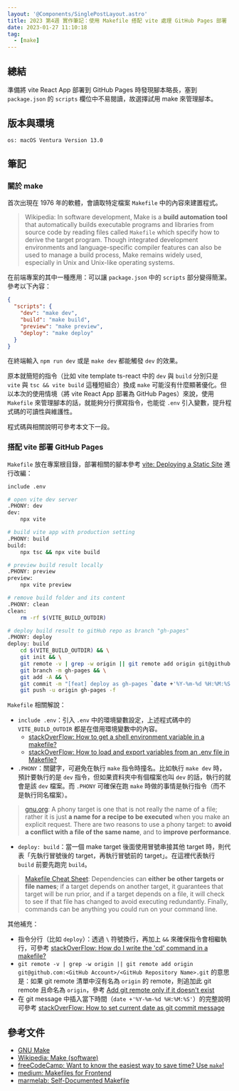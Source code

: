 ```yaml
---
layout: '@Components/SinglePostLayout.astro'
title: 2023 第4週 實作筆記：使用 Makefile 搭配 vite 處理 GitHub Pages 部署
date: 2023-01-27 11:10:18
tag:
  - [make]
---
```


## 總結

準備將 vite React App 部署到 GitHub Pages 時發現腳本略長，塞到 `package.json` 的 `scripts` 欄位中不易閱讀，故選擇試用 make 來管理腳本。

## 版本與環境

```
os: macOS Ventura Version 13.0
```

## 筆記

### 關於 make

首次出現在 1976 年的軟體，會讀取特定檔案 `Makefile` 中的內容來建置程式。

> Wikipedia: In software development, Make is a **build automation tool** that automatically builds executable programs and libraries from source code by reading files called `Makefile` which specify how to derive the target program. Though integrated development environments and language-specific compiler features can also be used to manage a build process, Make remains widely used, especially in Unix and Unix-like operating systems.

在前端專案的其中一種應用：可以讓 `package.json` 中的 `scripts` 部分變得簡潔。參考以下內容：

```json
{
  "scripts": {
    "dev": "make dev",
    "build": "make build",
    "preview": "make preview",
    "deploy": "make deploy"
  }
}
```

在終端輸入 `npm run dev` 或是 `make dev` 都能觸發 `dev` 的效果。

原本就簡短的指令（比如 vite template ts-react 中的 `dev` 與 `build` 分別只是 `vite` 與 `tsc && vite build` 這種短組合）換成 `make` 可能沒有什麼顯著優化。但以本次的使用情境（將 vite React App 部署為 GitHub Pages）來說，使用 `Makefile` 來管理腳本的話，就能夠分行撰寫指令，也能從 `.env` 引入變數，提升程式碼的可讀性與維護性。

程式碼與相關說明可參考本文下一段。

### 搭配 vite 部署 GitHub Pages

`Makefile` 放在專案根目錄，部署相關的腳本參考 [vite: Deploying a Static Site](https://vitejs.dev/guide/static-deploy.html#github-pages) 進行改編：

```bash
include .env

# open vite dev server
.PHONY: dev
dev:
	npx vite

# build vite app with production setting
.PHONY: build
build:
	npx tsc && npx vite build

# preview build result locally
.PHONY: preview
preview:
	npx vite preview

# remove build folder and its content
.PHONY: clean
clean:
	rm -rf $(VITE_BUILD_OUTDIR)

# deploy build result to gitHub repo as branch "gh-pages"
.PHONY: deploy
deploy: build
	cd $(VITE_BUILD_OUTDIR) && \
	git init && \
	git remote -v | grep -w origin || git remote add origin git@github.com:<GitHub Account>/<GitHub Repository Name>.git && \
	git branch -m gh-pages && \
	git add -A && \
	git commit -m "[feat] deploy as gh-pages `date +'%Y-%m-%d %H:%M:%S'`" && \
	git push -u origin gh-pages -f
```

`Makefile` 相關解說：

- `include .env`：引入 `.env` 中的環境變數設定，上述程式碼中的 `VITE_BUILD_OUTDIR` 都是在借用環境變數中的內容。
  - [stackOverFlow: How to get a shell environment variable in a makefile?](https://stackoverflow.com/questions/28890634/how-to-get-a-shell-environment-variable-in-a-makefile)
  - [stackOverFlow: How to load and export variables from an .env file in Makefile?](https://stackoverflow.com/questions/44628206/how-to-load-and-export-variables-from-an-env-file-in-makefile)
- `.PHONY`：關鍵字，可避免在執行 `make` 指令時撞名。比如執行 `make dev` 時，預計要執行的是 `dev` 指令，但如果資料夾中有個檔案也叫 `dev` 的話，執行的就會是該 `dev` 檔案。而 `.PHONY` 可確保在跑 `make` 時做的事情是執行指令（而不是執行同名檔案）。

> [gnu.org](https://www.gnu.org/software/make/manual/html_node/Phony-Targets.html): A phony target is one that is not really the name of a file; rather it is just **a name for a recipe to be executed** when you make an explicit request. There are two reasons to use a phony target: to **avoid a conflict with a file of the same name**, and to **improve performance**.

- `deploy: build`：當一個 make target 後面使用冒號串接其他 target 時，則代表「先執行冒號後的 target，再執行冒號前的 target」。在這裡代表執行 `build` 前要先跑完 `build`。

> [Makefile Cheat Sheet](https://bytes.usc.edu/cs104/wiki/makefile/): Dependencies can **either be other targets or file names**; if a target depends on another target, it guarantees that target will be run prior, and if a target depends on a file, it will check to see if that file has changed to avoid executing redundantly. Finally, commands can be anything you could run on your command line.

其他補充：

- 指令分行（比如 `deploy`）：透過 `\` 符號換行，再加上 `&&` 來確保指令會相繼執行，可參考 [stackOverFlow: How do I write the 'cd' command in a makefile?](https://stackoverflow.com/questions/1789594/how-do-i-write-the-cd-command-in-a-makefile)
- `git remote -v | grep -w origin || git remote add origin git@github.com:<GitHub Account>/<GitHub Repository Name>.git` 的意思是：如果 git remote 清單中沒有名為 `origin` 的 remote，則追加此 git remote 且命名為 `origin`，參考 [Add git remote only if it doesn't exist](https://stackoverflow.com/questions/57935486/add-git-remote-only-if-it-doesnt-exist)
- 在 git message 中插入當下時間（`date +'%Y-%m-%d %H:%M:%S'`）的完整說明可參考 [stackOverFlow: How to set current date as git commit message](https://stackoverflow.com/questions/4654437/how-to-set-current-date-as-git-commit-message)

## 參考文件

- [GNU Make](https://www.gnu.org/software/make/)
- [Wikipedia: Make (software)](<https://en.wikipedia.org/wiki/Make_(software)>)
- [freeCodeCamp: Want to know the easiest way to save time? Use `make`!](https://www.freecodecamp.org/news/want-to-know-the-easiest-way-to-save-time-use-make-eec453adf7fe/)
- [medium: Makefiles for Frontend](https://medium.com/finn-no/makefiles-for-frontend-1779be46461b)
- [marmelab: Self-Documented Makefile](https://marmelab.com/blog/2016/02/29/auto-documented-makefile.html)
